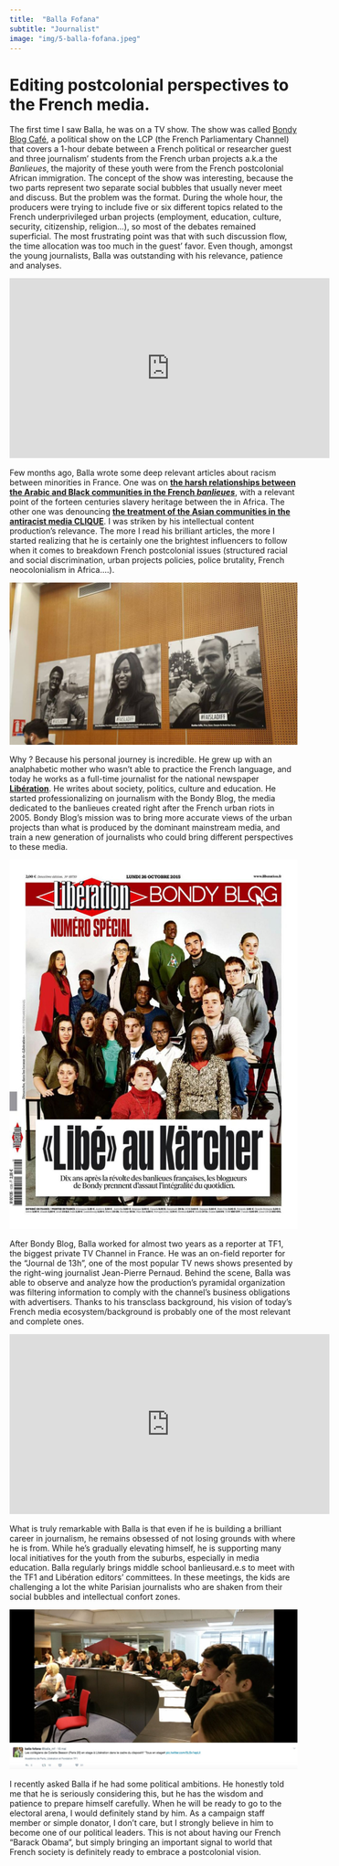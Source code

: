 ```yaml
---
title:  "Balla Fofana"
subtitle: "Journalist"
image: "img/5-balla-fofana.jpeg"
---
```

 
# Editing postcolonial perspectives to the French media. 
 
The first time I saw Balla, he was on a TV show. The show was called [Bondy Blog Café](http://www.lcp.fr/emissions/bondy-blog-cafe), a political show on the LCP (the French Parliamentary Channel) that covers a 1-hour debate between a French political or researcher guest and three journalism’ students from the French urban projects a.k.a the *Banlieues*, the majority of these youth were from the French postcolonial African immigration. The concept of the show was interesting, because the two parts represent two separate social bubbles that usually never meet and discuss. But the problem was the format. During the whole hour, the producers were trying to include five or six different topics related to the French underprivileged urban projects (employment, education, culture, security, citizenship, religion…), so most of the debates remained superficial. The most frustrating point was that with such discussion flow, the time allocation was too much in the guest’ favor. Even though, amongst the young journalists, Balla was outstanding with his relevance, patience and analyses. 
 
<iframe width="560" height="315" src="https://www.youtube.com/embed/2Ogc9QPT33o" frameborder="0" allowfullscreen></iframe>
 
Few months ago, Balla wrote some deep relevant articles about racism between minorities in France. One was on __[the harsh relationships between the Arabic and Black communities in the French *banlieues*](http://www.bondyblog.fr/201504270001/racisme-ordinaire/#.WT_7lBOGMWo)__, with a relevant point of the forteen centuries slavery heritage between the in Africa. The other one was denouncing __[the treatment of the Asian communities in the antiracist media CLIQUE](http://www.liberation.fr/france/2016/12/22/monsieur-achour-le-racisme-n-est-pas-un-jeu-mais-un-enjeu_1536918)__. I was striken by his intellectual content production’s relevance. The more I read his brilliant articles, the more I started realizing that he is certainly one the brightest influencers to follow when it comes to breakdown French postcolonial issues (structured racial and social discrimination, urban projects policies, police brutality, French neocolonialism in Africa….). 
 
![Balla-Fofana-1](img/balla-fofana-1.jpg)
 
Why ? Because his personal journey is incredible. He grew up with an analphabetic mother who wasn’t able to practice the French language, and today he works as a full-time journalist for the national newspaper __[Libération](http://www.liberation.fr/auteur/16109-balla-fofana)__. He writes about society, politics, culture and education. He started professionalizing on journalism with the Bondy Blog, the media dedicated to the banlieues created right after the French urban riots in 2005. Bondy Blog’s mission was to bring more accurate views of the urban projects than what is produced by the dominant mainstream media, and train a new generation of journalists who could bring different perspectives  to these media. 
 
![Balla-Fofana-2](img/balla-fofana-2.jpg) 
 
After Bondy Blog, Balla worked for almost two years as a reporter at TF1, the biggest private TV Channel in France. He was an on-field reporter for the “Journal de 13h”, one of the most popular TV news shows presented by the right-wing journalist Jean-Pierre Pernaud. Behind the scene, Balla was able to observe and analyze how the production’s pyramidal organization was filtering information to comply with the channel’s business obligations with advertisers. Thanks to his transclass background, his vision of today’s French media ecosystem/background is probably one of the most relevant and complete ones. 
 
<iframe width="560" height="315" src="https://www.youtube.com/embed/taCu0__Ql8M" frameborder="0" allowfullscreen></iframe>
 
What is truly remarkable with Balla is that even if he is building a brilliant career in journalism, he remains obsessed of not losing grounds with where he is from. While he’s gradually elevating himself, he is supporting many local initiatives for the youth from the suburbs, especially in media education. Balla regularly brings middle school banlieusard.e.s to meet with the TF1 and Libération editors’ committees. In these meetings, the kids are challenging a lot the white Parisian journalists who are shaken from their social bubbles and intellectual confort zones. 
 
![Balla-Fofana-3](img/balla-fofana-3.jpg) 
 
I recently asked Balla if he had some political ambitions. He honestly told me that he is seriously considering this, but he has the wisdom and patience to prepare himself carefully. When he will be ready to go to the electoral arena, I would definitely stand by him. As a campaign staff member or simple donator, I don’t care, but I strongly believe in him to become one of our political leaders. This is not about having our French “Barack Obama”, but simply bringing an important signal to world that French society is definitely ready to embrace a postcolonial vision.
